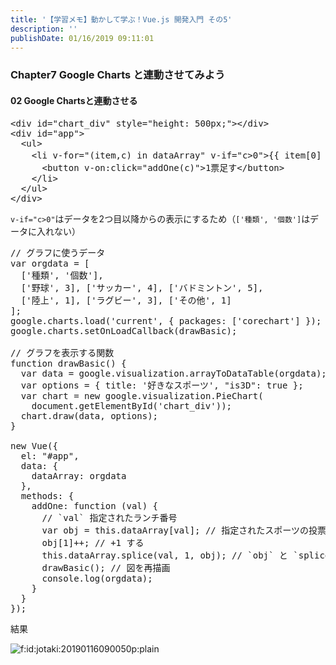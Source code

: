 ```yaml
---
title: '【学習メモ】動かして学ぶ！Vue.js 開発入門 その5'
description: ''
publishDate: 01/16/2019 09:11:01
---
```

<h3>Chapter7 Google Charts と連動させてみよう</h3>

<h4>02 Google Chartsと連動させる</h4>

<pre class="code lang-html" data-lang="html" data-unlink><span class="synIdentifier">&lt;</span><span class="synStatement">div</span><span class="synIdentifier"> </span><span class="synType">id</span><span class="synIdentifier">=</span><span class="synConstant">&quot;chart_div&quot;</span><span class="synIdentifier"> </span><span class="synType">style</span><span class="synIdentifier">=</span><span class="synConstant">&quot;height: 500px;&quot;</span><span class="synIdentifier">&gt;&lt;/</span><span class="synStatement">div</span><span class="synIdentifier">&gt;</span>
<span class="synIdentifier">&lt;</span><span class="synStatement">div</span><span class="synIdentifier"> </span><span class="synType">id</span><span class="synIdentifier">=</span><span class="synConstant">&quot;app&quot;</span><span class="synIdentifier">&gt;</span>
  <span class="synIdentifier">&lt;</span><span class="synStatement">ul</span><span class="synIdentifier">&gt;</span>
    <span class="synIdentifier">&lt;</span><span class="synStatement">li</span><span class="synIdentifier"> v-</span><span class="synType">for</span><span class="synIdentifier">=</span><span class="synConstant">&quot;(item,c) in dataArray&quot;</span><span class="synIdentifier"> v-if=</span><span class="synConstant">&quot;c&gt;0&quot;</span><span class="synIdentifier">&gt;</span>{{ item[0] }}：{{ item[1] }}
      <span class="synIdentifier">&lt;</span><span class="synStatement">button</span><span class="synIdentifier"> v-on:click=</span><span class="synConstant">&quot;addOne(c)&quot;</span><span class="synIdentifier">&gt;</span>1票足す<span class="synIdentifier">&lt;/</span><span class="synStatement">button</span><span class="synIdentifier">&gt;</span>
    <span class="synIdentifier">&lt;/</span><span class="synStatement">li</span><span class="synIdentifier">&gt;</span>
  <span class="synIdentifier">&lt;/</span><span class="synStatement">ul</span><span class="synIdentifier">&gt;</span>
<span class="synIdentifier">&lt;/</span><span class="synStatement">div</span><span class="synIdentifier">&gt;</span>
</pre>


<p><code>v-if="c&gt;0"</code>はデータを2つ目以降からの表示にするため（<code>['種類', '個数']</code>はデータに入れない）</p>

<pre class="code lang-javascript" data-lang="javascript" data-unlink><span class="synComment">// グラフに使うデータ</span>
<span class="synIdentifier">var</span> orgdata = <span class="synIdentifier">[</span>
  <span class="synIdentifier">[</span><span class="synConstant">'種類'</span>, <span class="synConstant">'個数'</span><span class="synIdentifier">]</span>,
  <span class="synIdentifier">[</span><span class="synConstant">'野球'</span>, 3<span class="synIdentifier">]</span>, <span class="synIdentifier">[</span><span class="synConstant">'サッカー'</span>, 4<span class="synIdentifier">]</span>, <span class="synIdentifier">[</span><span class="synConstant">'バドミントン'</span>, 5<span class="synIdentifier">]</span>,
  <span class="synIdentifier">[</span><span class="synConstant">'陸上'</span>, 1<span class="synIdentifier">]</span>, <span class="synIdentifier">[</span><span class="synConstant">'ラグビー'</span>, 3<span class="synIdentifier">]</span>, <span class="synIdentifier">[</span><span class="synConstant">'その他'</span>, 1<span class="synIdentifier">]</span>
<span class="synIdentifier">]</span>;
google.charts.load(<span class="synConstant">'current'</span>, <span class="synIdentifier">{</span> packages: <span class="synIdentifier">[</span><span class="synConstant">'corechart'</span><span class="synIdentifier">]</span> <span class="synIdentifier">}</span>);
google.charts.setOnLoadCallback(drawBasic);

<span class="synComment">// グラフを表示する関数</span>
<span class="synIdentifier">function</span> drawBasic() <span class="synIdentifier">{</span>
  <span class="synIdentifier">var</span> data = google.visualization.arrayToDataTable(orgdata);
  <span class="synIdentifier">var</span> options = <span class="synIdentifier">{</span> title: <span class="synConstant">'好きなスポーツ'</span>, <span class="synConstant">&quot;is3D&quot;</span>: <span class="synConstant">true</span> <span class="synIdentifier">}</span>;
  <span class="synIdentifier">var</span> chart = <span class="synStatement">new</span> google.visualization.PieChart(
    <span class="synStatement">document</span>.getElementById(<span class="synConstant">'chart_div'</span>));
  chart.draw(data, options);
<span class="synIdentifier">}</span>

<span class="synStatement">new</span> Vue(<span class="synIdentifier">{</span>
  el: <span class="synConstant">&quot;#app&quot;</span>,
  data: <span class="synIdentifier">{</span>
    dataArray: orgdata
  <span class="synIdentifier">}</span>,
  methods: <span class="synIdentifier">{</span>
    addOne: <span class="synIdentifier">function</span> (val) <span class="synIdentifier">{</span>
      <span class="synComment">// `val` 指定されたランチ番号</span>
      <span class="synIdentifier">var</span> obj = <span class="synIdentifier">this</span>.dataArray<span class="synIdentifier">[</span>val<span class="synIdentifier">]</span>; <span class="synComment">// 指定されたスポーツの投票数</span>
      obj<span class="synIdentifier">[</span>1<span class="synIdentifier">]</span>++; <span class="synComment">// +1 する</span>
      <span class="synIdentifier">this</span>.dataArray.splice(val, 1, obj); <span class="synComment">// `obj` と `splice` で入れ替える</span>
      drawBasic(); <span class="synComment">// 図を再描画</span>
      console.log(orgdata);
    <span class="synIdentifier">}</span>
  <span class="synIdentifier">}</span>
<span class="synIdentifier">}</span>);
</pre>


<p>結果</p>

<p><span itemscope itemtype="http://schema.org/Photograph"><img src="/images/hatena/20190116090050.png" alt="f:id:jotaki:20190116090050p:plain" title="f:id:jotaki:20190116090050p:plain" class="hatena-fotolife" itemprop="image"></span></p>
